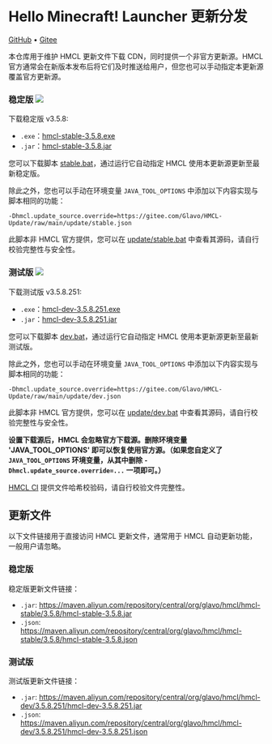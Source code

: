 # Hello Minecraft! Launcher 更新分发

[GitHub](https://github.com/HMCL-dev/HMCL-Update) • [Gitee](https://gitee.com/Glavo/HMCL-Update)

本仓库用于维护 HMCL 更新文件下载 CDN，同时提供一个非官方更新源。HMCL 官方通常会在新版本发布后将它们及时推送给用户，但您也可以手动指定本更新源覆盖官方更新源。


### 稳定版 [![](https://img.shields.io/maven-central/v/org.glavo.hmcl/hmcl-stable?label=稳定版)](https://search.maven.org/artifact/org.glavo.hmcl/hmcl-stable/3.5.8/pom)

下载稳定版 v3.5.8:

* `.exe`：[hmcl-stable-3.5.8.exe](https://maven.aliyun.com/repository/central/org/glavo/hmcl/hmcl-stable/3.5.8/hmcl-stable-3.5.8.exe)
* `.jar`：[hmcl-stable-3.5.8.jar](https://maven.aliyun.com/repository/central/org/glavo/hmcl/hmcl-stable/3.5.8/hmcl-stable-3.5.8.jar)

您可以下载脚本 [stable.bat](https://gitee.com/Glavo/HMCL-Update/attach_files/957979/download/stable.bat)，通过运行它自动指定 HMCL 使用本更新源更新至最新稳定版。

除此之外，您也可以手动在环境变量 `JAVA_TOOL_OPTIONS` 中添加以下内容实现与脚本相同的功能：

```
-Dhmcl.update_source.override=https://gitee.com/Glavo/HMCL-Update/raw/main/update/stable.json
```

此脚本非 HMCL 官方提供，您可以在 [update/stable.bat](update/stable.bat) 中查看其源码，请自行校验完整性与安全性。

### 测试版 [![](https://img.shields.io/maven-central/v/org.glavo.hmcl/hmcl-dev?label=测试版)](https://search.maven.org/artifact/org.glavo.hmcl/hmcl-dev/3.5.8.251/pom)

下载测试版 v3.5.8.251:

* `.exe`：[hmcl-dev-3.5.8.251.exe](https://maven.aliyun.com/repository/central/org/glavo/hmcl/hmcl-dev/3.5.8.251/hmcl-dev-3.5.8.251.exe)
* `.jar`：[hmcl-dev-3.5.8.251.jar](https://maven.aliyun.com/repository/central/org/glavo/hmcl/hmcl-dev/3.5.8.251/hmcl-dev-3.5.8.251.jar)

您可以下载脚本 [dev.bat](https://gitee.com/Glavo/HMCL-Update/attach_files/957978/download/dev.bat)，通过运行它自动指定 HMCL 使用本更新源更新至最新测试版。

除此之外，您也可以手动在环境变量 `JAVA_TOOL_OPTIONS` 中添加以下内容实现与脚本相同的功能：

```
-Dhmcl.update_source.override=https://gitee.com/Glavo/HMCL-Update/raw/main/update/dev.json
```

此脚本非 HMCL 官方提供，您可以在 [update/dev.bat](update/dev.bat) 中查看其源码，请自行校验完整性与安全性。

**设置下载源后，HMCL 会忽略官方下载源。删除环境变量 'JAVA_TOOL_OPTIONS' 即可以恢复使用官方源。（如果您自定义了 `JAVA_TOOL_OPTIONS` 环境变量，从其中删除 `-Dhmcl.update_source.override=...` 一项即可。）**

[HMCL CI](https://ci.huangyuhui.net/) 提供文件哈希校验码，请自行校验文件完整性。
## 更新文件

以下文件链接用于直接访问 HMCL 更新文件，通常用于 HMCL 自动更新功能，一般用户请忽略。

### 稳定版

稳定版更新文件链接：

* `.jar`: https://maven.aliyun.com/repository/central/org/glavo/hmcl/hmcl-stable/3.5.8/hmcl-stable-3.5.8.jar
* `.json`: https://maven.aliyun.com/repository/central/org/glavo/hmcl/hmcl-stable/3.5.8/hmcl-stable-3.5.8.json

### 测试版

测试版更新文件链接：

* `.jar`: https://maven.aliyun.com/repository/central/org/glavo/hmcl/hmcl-dev/3.5.8.251/hmcl-dev-3.5.8.251.jar
* `.json`: https://maven.aliyun.com/repository/central/org/glavo/hmcl/hmcl-dev/3.5.8.251/hmcl-dev-3.5.8.251.json

